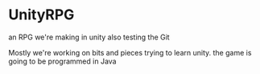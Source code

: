 UnityRPG
========

an RPG we're making in unity also testing the Git

Mostly we're working on bits and pieces trying to learn unity. the game is going to be programmed in Java

